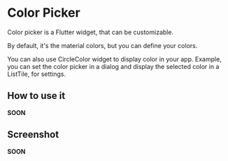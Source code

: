 # Color Picker

Color picker is a Flutter widget, that can be customizable.

By default, it's the material colors, but you can define your colors.

You can also use CircleColor widget to display color in your app.
Example, you can set the color picker in a dialog and display the selected color in a ListTile, for settings.

## How to use it

**SOON**


## Screenshot

**SOON**
